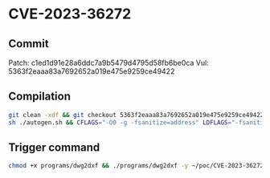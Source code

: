 # CVE-2023-36272

## Commit

Patch: c1ed1d91e28a6ddc7a9b5479d4795d58fb6be0ca
Vul: 5363f2eaaa83a7692652a019e475e9259ce49422

## Compilation

```sh
git clean -xdf && git checkout 5363f2eaaa83a7692652a019e475e9259ce49422 && \
sh ./autogen.sh && CFLAGS="-O0 -g -fsanitize=address" LDFLAGS="-fsanitize=address" ./configure --disable-shared && make -j$(nproc) V=s
```

## Trigger command

```sh
chmod +x programs/dwg2dxf && ./programs/dwg2dxf -y ~/poc/CVE-2023-36272/poc0.bit_utf8_to_TU
```
